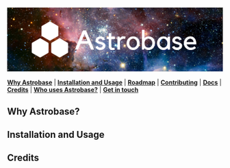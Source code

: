 ![](https://github.com/astrobase/brand/blob/master/logos/space-logo.png?raw=true)

[**Why Astrobase**](#why-astrobase) |
[**Installation and Usage**](#installation-and-usage) |
[**Roadmap**](./docs/ROADMAP.md) |
[**Contributing**](./CONTRIBUTING.md) |
[**Docs**](https://docs.astrobase.co) |
[**Credits**](#credits) |
[**Who uses Astrobase?**](./docs/who-uses-astrobase.md) |
[**Get in touch**](mailto:anthony@astrobase.co)

## Why Astrobase?

## Installation and Usage

## Credits
